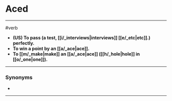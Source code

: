 # Aced
---
#verb
- **(US) To pass (a test, [[i/_interviews|interviews]] [[e/_etc|etc]].) perfectly.**
- **To win a point by an [[a/_ace|ace]].**
- **To [[m/_make|make]] an [[a/_ace|ace]] ([[h/_hole|hole]] in [[o/_one|one]]).**
---
### Synonyms
- 
---
